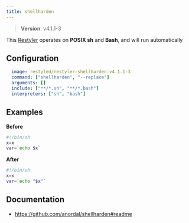 ```yaml
---
title: shellharden
---
```


> **Version**: v4.1.1-3

This [Restyler][source] operates on **POSIX sh** and **Bash**, and will run automatically

## Configuration

```yaml
  image: restyled/restyler-shellharden:v4.1.1-3
  command: ["shellharden", "--replace"]
  arguments: []
  include: ["**/*.sh", "**/*.bash"]
  interpreters: ["sh", "bash"]
```

## Examples

**Before**

```bash
#!/bin/sh
x=x
var=`echo $x`

```

**After**

```bash
#!/bin/sh
x=x
var=`echo "$x"`

```


## Documentation

- https://github.com/anordal/shellharden#readme

[source]: https://github.com/restyled-io/restylers/blob/main/shellharden/info.yaml
